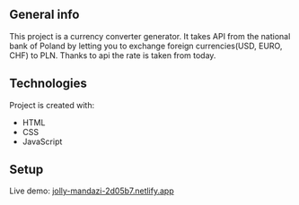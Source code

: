 ## General info
This project is a currency converter generator. It takes API from the national bank of Poland by letting you to exchange foreign currencies(USD, EURO, CHF) to PLN. Thanks to api the rate is taken from today.
	
## Technologies
Project is created with:
* HTML
* CSS
* JavaScript
	
## Setup
Live demo: <a href="https://jolly-mandazi-2d05b7.netlify.app/">jolly-mandazi-2d05b7.netlify.app</a>

